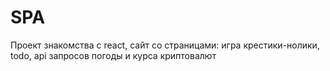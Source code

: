# SPA
Проект знакомства с react, сайт со страницами: игра крестики-нолики, todo, api запросов погоды и курса криптовалют  
